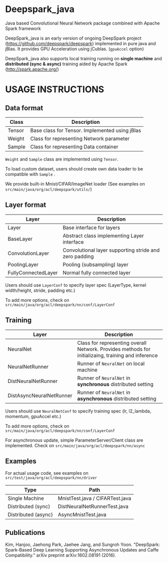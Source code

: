 # Deepspark_java
Java based Convolutional Neural Network package combined with Apache Spark framework

DeepSpark_java is an early version of ongoing DeepSpark project (https://github.com/deepspark/deepspark) implemented in pure java and jBlas. It provides GPU Acceleration using jCublas. (<code>gpuAccel</code> option)

DeepSpark_java also supports local training running on **single machine** and **distributed (sync & async)** training aided by Apache Spark (http://spark.apache.org/)

# USAGE INSTRUCTIONS

## **Data format**

| Class | Description                                  |
| -------------- | -------------------------------------------- |
| Tensor         | Base class for Tensor. Implemented using jBlas |
| Weight         | Class for representing Network parameter |
| Sample         | Class for representing Data container |

<code>Weight</code> and <code>Sample</code> class are implemented using <code>Tensor</code>.

To load custom dataset, users should create own data loader to be compatible with <code>Sample</code> .

We provide built-in Mnist/CIFAR/ImageNet loader (See examples on <code>src/main/java/org/acl/deepspark/utils/</code>)

## **Layer format**

| Layer | Description                                  |
| -------------- | -------------------------------------------- |
| Layer          | Base interface for layers                         |
| BaseLayer      | Abstract class implementing Layer interface   |
| ConvolutionLayer | Convolutional layer supporting stride and zero padding |
| PoolingLayer     | Pooling (subsampling) layer |
| FullyConnectedLayer | Normal fully connected layer |

Users should use <code>LayerConf</code> to specify layer spec (LayerType, kernel width/height, stride, padding etc.)

To add more options, check on <code>src/main/java/org/acl/deepspark/nn/conf/LayerConf</code>

## **Training**
| Layer | Description                                  |
| -------------- | -------------------------------------------- |
| NeuralNet      | Class for representing overall Network. Provides methods for initializaing, training and inference |
| NeuralNetRunner | Runner of <code>NeuralNet</code> on local machine |
| DistNeuralNetRunner     | Runner of <code>NeuralNet</code> in **synchronous** distributed setting |
| DistAsyncNeuralNetRunner | Runner of <code>NeuralNet</code> in **asynchronous** distributed setting |

Users should use <code>NeuralNetConf</code> to specify training spec (lr, l2_lambda, momentum, gpuAccel etc.)

To add more options, check on <code>src/main/java/org/acl/deepspark/nn/conf/LayerConf</code>

For asynchronous update, simple ParameterServer/Client class are implemented. Check on <code>src/main/java/org/acl/deepspark/nn/async</code>

## **Examples**
For actual usage code, see examples on <code>src/test/java/org/acl/deepspark/nn/driver</code>

| Type | Path                                  |
| -------------- | -------------------------------------------- |
| Single Machine | MnistTest.java / CIFARTest.java |
| Distributed (sync) | DistNeuralNetRunnerTest.java |
| Distributed (async)| AsyncMnistTest.java | AsyncCIFARTest.java |

## **Publications**
Kim, Hanjoo, Jaehong Park, Jaehee Jang, and Sungroh Yoon. "DeepSpark: Spark-Based Deep Learning Supporting Asynchronous Updates and Caffe Compatibility." arXiv preprint arXiv:1602.08191 (2016).
